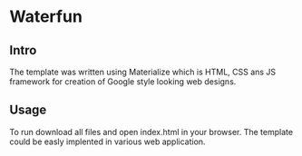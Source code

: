 # Waterfun

## Intro

The template was written using Materialize which is HTML, CSS ans JS framework for creation of Google style looking web designs.

## Usage

To run download all files and open index.html in your browser. The template could be easly implented in various web application.
